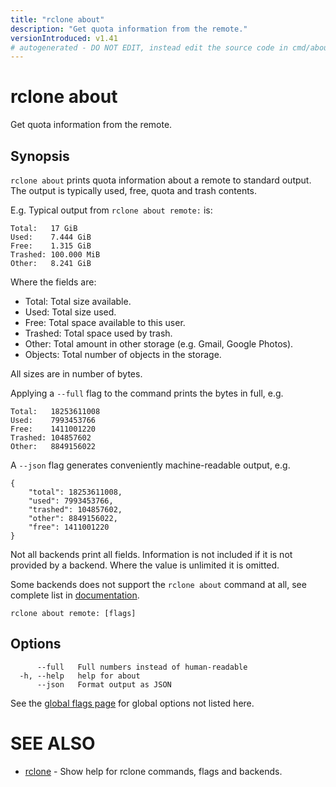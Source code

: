 ```yaml
---
title: "rclone about"
description: "Get quota information from the remote."
versionIntroduced: v1.41
# autogenerated - DO NOT EDIT, instead edit the source code in cmd/about/ and as part of making a release run "make commanddocs"
---
```

# rclone about

Get quota information from the remote.

## Synopsis


`rclone about` prints quota information about a remote to standard
output. The output is typically used, free, quota and trash contents.

E.g. Typical output from `rclone about remote:` is:

    Total:   17 GiB
    Used:    7.444 GiB
    Free:    1.315 GiB
    Trashed: 100.000 MiB
    Other:   8.241 GiB

Where the fields are:

  * Total: Total size available.
  * Used: Total size used.
  * Free: Total space available to this user.
  * Trashed: Total space used by trash.
  * Other: Total amount in other storage (e.g. Gmail, Google Photos).
  * Objects: Total number of objects in the storage.

All sizes are in number of bytes.

Applying a `--full` flag to the command prints the bytes in full, e.g.

    Total:   18253611008
    Used:    7993453766
    Free:    1411001220
    Trashed: 104857602
    Other:   8849156022

A `--json` flag generates conveniently machine-readable output, e.g.

    {
        "total": 18253611008,
        "used": 7993453766,
        "trashed": 104857602,
        "other": 8849156022,
        "free": 1411001220
    }

Not all backends print all fields. Information is not included if it is not
provided by a backend. Where the value is unlimited it is omitted.

Some backends does not support the `rclone about` command at all,
see complete list in [documentation](https://rclone.org/overview/#optional-features).


```
rclone about remote: [flags]
```

## Options

```
      --full   Full numbers instead of human-readable
  -h, --help   help for about
      --json   Format output as JSON
```


See the [global flags page](/flags/) for global options not listed here.

# SEE ALSO

* [rclone](/commands/rclone/)	 - Show help for rclone commands, flags and backends.

